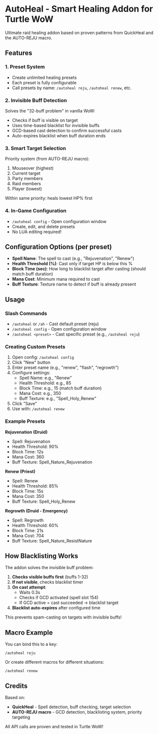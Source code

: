 # AutoHeal - Smart Healing Addon for Turtle WoW

Ultimate raid healing addon based on proven patterns from QuickHeal and the AUTO-REJU macro.

## Features

### 1. **Preset System**
- Create unlimited healing presets
- Each preset is fully configurable
- Call presets by name: `/autoheal reju`, `/autoheal renew`, etc.

### 2. **Invisible Buff Detection**
Solves the "32-buff problem" in vanilla WoW:
- Checks if buff is visible on target
- Uses time-based blacklist for invisible buffs
- GCD-based cast detection to confirm successful casts
- Auto-expires blacklist when buff duration ends

### 3. **Smart Target Selection**
Priority system (from AUTO-REJU macro):
1. Mouseover (highest)
2. Current target
3. Party members
4. Raid members
5. Player (lowest)

Within same priority: heals lowest HP% first

### 4. **In-Game Configuration**
- `/autoheal config` - Open configuration window
- Create, edit, and delete presets
- No LUA editing required!

## Configuration Options (per preset)

- **Spell Name**: The spell to cast (e.g., "Rejuvenation", "Renew")
- **Health Threshold (%)**: Cast only if target HP is below this %
- **Block Time (sec)**: How long to blacklist target after casting (should match buff duration)
- **Mana Cost**: Minimum mana required to cast
- **Buff Texture**: Texture name to detect if buff is already present

## Usage

### Slash Commands
- `/autoheal` or `/ah` - Cast default preset (reju)
- `/autoheal config` - Open configuration window
- `/autoheal <preset>` - Cast specific preset (e.g., `/autoheal reju`)

### Creating Custom Presets

1. Open config: `/autoheal config`
2. Click "New" button
3. Enter preset name (e.g., "renew", "flash", "regrowth")
4. Configure settings:
   - Spell Name: e.g., "Renew"
   - Health Threshold: e.g., 85
   - Block Time: e.g., 15 (match buff duration)
   - Mana Cost: e.g., 350
   - Buff Texture: e.g., "Spell_Holy_Renew"
5. Click "Save"
6. Use with: `/autoheal renew`

### Example Presets

**Rejuvenation (Druid)**
- Spell: Rejuvenation
- Health Threshold: 90%
- Block Time: 12s
- Mana Cost: 360
- Buff Texture: Spell_Nature_Rejuvenation

**Renew (Priest)**
- Spell: Renew
- Health Threshold: 85%
- Block Time: 15s
- Mana Cost: 350
- Buff Texture: Spell_Holy_Renew

**Regrowth (Druid - Emergency)**
- Spell: Regrowth
- Health Threshold: 60%
- Block Time: 21s
- Mana Cost: 704
- Buff Texture: Spell_Nature_ResistNature

## How Blacklisting Works

The addon solves the invisible buff problem:

1. **Checks visible buffs first** (buffs 1-32)
2. **If not visible**, checks blacklist timer
3. **On cast attempt**:
   - Waits 0.3s
   - Checks if GCD activated (spell slot 154)
   - If GCD active = cast succeeded → blacklist target
4. **Blacklist auto-expires** after configured time

This prevents spam-casting on targets with invisible buffs!

## Macro Example

You can bind this to a key:
```
/autoheal reju
```

Or create different macros for different situations:
```
/autoheal renew
```

## Credits

Based on:
- **QuickHeal** - Spell detection, buff checking, target selection
- **AUTO-REJU macro** - GCD detection, blacklisting system, priority targeting

All API calls are proven and tested in Turtle WoW!
